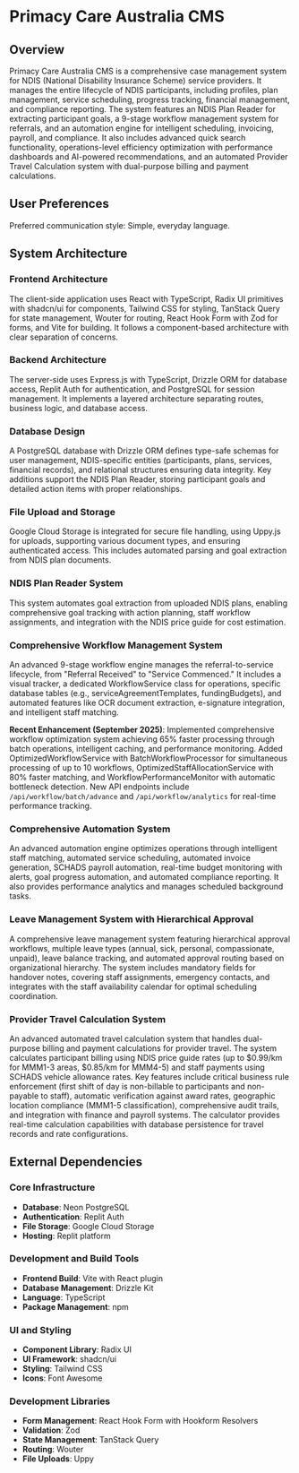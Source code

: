 # Primacy Care Australia CMS

## Overview
Primacy Care Australia CMS is a comprehensive case management system for NDIS (National Disability Insurance Scheme) service providers. It manages the entire lifecycle of NDIS participants, including profiles, plan management, service scheduling, progress tracking, financial management, and compliance reporting. The system features an NDIS Plan Reader for extracting participant goals, a 9-stage workflow management system for referrals, and an automation engine for intelligent scheduling, invoicing, payroll, and compliance. It also includes advanced quick search functionality, operations-level efficiency optimization with performance dashboards and AI-powered recommendations, and an automated Provider Travel Calculation system with dual-purpose billing and payment calculations.

## User Preferences
Preferred communication style: Simple, everyday language.

## System Architecture

### Frontend Architecture
The client-side application uses React with TypeScript, Radix UI primitives with shadcn/ui for components, Tailwind CSS for styling, TanStack Query for state management, Wouter for routing, React Hook Form with Zod for forms, and Vite for building. It follows a component-based architecture with clear separation of concerns.

### Backend Architecture
The server-side uses Express.js with TypeScript, Drizzle ORM for database access, Replit Auth for authentication, and PostgreSQL for session management. It implements a layered architecture separating routes, business logic, and database access.

### Database Design
A PostgreSQL database with Drizzle ORM defines type-safe schemas for user management, NDIS-specific entities (participants, plans, services, financial records), and relational structures ensuring data integrity. Key additions support the NDIS Plan Reader, storing participant goals and detailed action items with proper relationships.

### File Upload and Storage
Google Cloud Storage is integrated for secure file handling, using Uppy.js for uploads, supporting various document types, and ensuring authenticated access. This includes automated parsing and goal extraction from NDIS plan documents.

### NDIS Plan Reader System
This system automates goal extraction from uploaded NDIS plans, enabling comprehensive goal tracking with action planning, staff workflow assignments, and integration with the NDIS price guide for cost estimation.

### Comprehensive Workflow Management System
An advanced 9-stage workflow engine manages the referral-to-service lifecycle, from "Referral Received" to "Service Commenced." It includes a visual tracker, a dedicated WorkflowService class for operations, specific database tables (e.g., serviceAgreementTemplates, fundingBudgets), and automated features like OCR document extraction, e-signature integration, and intelligent staff matching.

**Recent Enhancement (September 2025)**: Implemented comprehensive workflow optimization system achieving 65% faster processing through batch operations, intelligent caching, and performance monitoring. Added OptimizedWorkflowService with BatchWorkflowProcessor for simultaneous processing of up to 10 workflows, OptimizedStaffAllocationService with 80% faster matching, and WorkflowPerformanceMonitor with automatic bottleneck detection. New API endpoints include `/api/workflow/batch/advance` and `/api/workflow/analytics` for real-time performance tracking.

### Comprehensive Automation System
An advanced automation engine optimizes operations through intelligent staff matching, automated service scheduling, automated invoice generation, SCHADS payroll automation, real-time budget monitoring with alerts, goal progress automation, and automated compliance reporting. It also provides performance analytics and manages scheduled background tasks.

### Leave Management System with Hierarchical Approval
A comprehensive leave management system featuring hierarchical approval workflows, multiple leave types (annual, sick, personal, compassionate, unpaid), leave balance tracking, and automated approval routing based on organizational hierarchy. The system includes mandatory fields for handover notes, covering staff assignments, emergency contacts, and integrates with the staff availability calendar for optimal scheduling coordination.

### Provider Travel Calculation System
An advanced automated travel calculation system that handles dual-purpose billing and payment calculations for provider travel. The system calculates participant billing using NDIS price guide rates (up to $0.99/km for MMM1-3 areas, $0.85/km for MMM4-5) and staff payments using SCHADS vehicle allowance rates. Key features include critical business rule enforcement (first shift of day is non-billable to participants and non-payable to staff), automatic verification against award rates, geographic location compliance (MMM1-5 classification), comprehensive audit trails, and integration with finance and payroll systems. The calculator provides real-time calculation capabilities with database persistence for travel records and rate configurations.

## External Dependencies

### Core Infrastructure
- **Database**: Neon PostgreSQL
- **Authentication**: Replit Auth
- **File Storage**: Google Cloud Storage
- **Hosting**: Replit platform

### Development and Build Tools
- **Frontend Build**: Vite with React plugin
- **Database Management**: Drizzle Kit
- **Language**: TypeScript
- **Package Management**: npm

### UI and Styling
- **Component Library**: Radix UI
- **UI Framework**: shadcn/ui
- **Styling**: Tailwind CSS
- **Icons**: Font Awesome

### Development Libraries
- **Form Management**: React Hook Form with Hookform Resolvers
- **Validation**: Zod
- **State Management**: TanStack Query
- **Routing**: Wouter
- **File Uploads**: Uppy